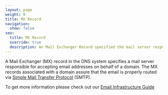 ```yaml
---
layout: page
weight: 0
title: MX Record
navigation:
  show: false
seo:
  title: MX Record
  override: true
  description: An Mail Exchanger Record specified the mail server responsible for accepting email on behalf of a domain
---
```


A Mail Exchanger (MX) record in the DNS system specifies a mail server responsible for accepting email addresses on behalf of a domain. The MX records associated with a domain assure that the email is properly routed via [Simple Mail Transfer Protocol]({{root_url}}/Glossary/smtp.html) (SMTP).

To get more information please check out our [Email Infrastructure Guide](http://resources.sendgrid.com/email-infrastructure-guide/?mc=SendGrid%20Documentation)
 
